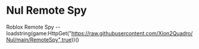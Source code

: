 # Nul Remote Spy
Roblox Remote Spy -- loadstring(game:HttpGet("https://raw.githubusercontent.com/Xion2Quadro/Nul/main/RemoteSpy",true))()
